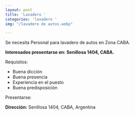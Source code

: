 ```yaml
---
layout: post
title: 'Lavadero '
categories: 'lavadero '
img: "/lavadero de autos.webp"

---
```

Se necesita Personal para lavadero de autos en Zona CABA.

**Interesados presentarse en: Senillosa 1404, CABA.**

Requisitos:

* Buena dicción
* Buena presencia
* Experiencia en el puesto
* Buena predisposición

Presentarse:

**Dirección:** Senillosa 1404, CABA, Argentina